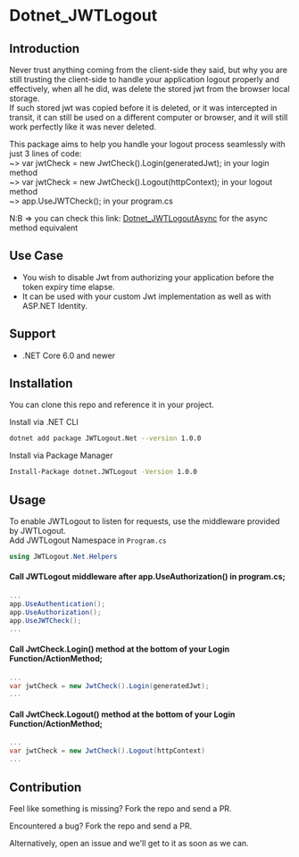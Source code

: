 # Dotnet_JWTLogout

## Introduction
Never trust anything coming from the client-side they said, but why you are still trusting the client-side to handle your application logout properly and effectively,
when all he did, was delete the stored jwt from the browser local storage.  
If such stored jwt was copied before it is deleted, or it was intercepted in transit,
it can still be used on a different computer or browser, and it will still work perfectly like it was never deleted. 

This package aims to help you handle your logout process seamlessly with just 3 lines of code:  
~> var jwtCheck = new JwtCheck().Login(generatedJwt); in your login method  
~> var jwtCheck = new JwtCheck().Logout(httpContext); in your logout method  
~> app.UseJWTCheck(); in your program.cs 

N:B => you can check this link: [Dotnet_JWTLogoutAsync](https://github.com/masterpiece007/Dotnet_JWTLogoutAsync) for the async method equivalent  

## Use Case
- You wish to disable Jwt from authorizing your application before the token expiry time elapse.
- It can be used with your custom Jwt implementation as well as with ASP.NET Identity.

## Support
- .NET Core 6.0 and newer

## Installation
You can clone this repo and reference it in your project.  

Install via .NET CLI

```bash
dotnet add package JWTLogout.Net --version 1.0.0
```
Install via Package Manager

```bash
Install-Package dotnet.JWTLogout -Version 1.0.0
```
## Usage
To enable JWTLogout to listen for requests, use the middleware provided by JWTLogout.  
Add JWTLogout Namespace in `Program.cs`

```c#
using JWTLogout.Net.Helpers
```
#### Call JWTLogout middleware after app.UseAuthorization() in program.cs;

```c#
...
app.UseAuthentication();
app.UseAuthorization();
app.UseJWTCheck();
...
```

#### Call JwtCheck.Login() method at the bottom of your Login Function/ActionMethod;

```c#
...
var jwtCheck = new JwtCheck().Login(generatedJwt);
...
```

#### Call JwtCheck.Logout() method at the bottom of your Login Function/ActionMethod;

```c#
...
var jwtCheck = new JwtCheck().Logout(httpContext)
...
```
## Contribution
Feel like something is missing? Fork the repo and send a PR.

Encountered a bug? Fork the repo and send a PR.

Alternatively, open an issue and we'll get to it as soon as we can.

